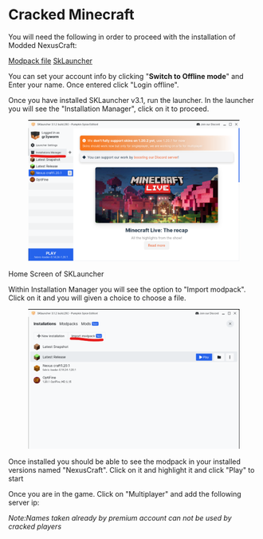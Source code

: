 # Cracked Minecraft

You will need the following in order to proceed with the installation of Modded NexusCraft:

[Modpack file](https://drive.google.com/file/d/1V6vgk\_7UXFArFdRJxuja4-cwQXSMCaHs/view?usp=sharing)  [SkLauncher](https://skmedix.pl/downloads)

You can set your account info by clicking  "**Switch to Offline mode**" and Enter your name. Once entered click "Login offline".

Once you have installed SKLauncher v3.1, run the launcher. In the launcher you will see the "Installation Manager", click on it to proceed.



<figure><img src=".gitbook/assets/Screenshot 2023-10-27 143535.png" alt=""><figcaption></figcaption></figure>

Home Screen of SKLauncher

Within Installation Manager you will see the option to "Import modpack". Click on it and you will given a choice to choose a file.



<figure><img src=".gitbook/assets/Screenshot 2023-10-27 143553.png" alt=""><figcaption></figcaption></figure>

Once installed you should be able to see the modpack in your installed versions named "NexusCraft". Click on it and highlight it and click "Play" to start



Once you are in the game. Click on "Multiplayer" and add the following server ip:

_Note:Names taken already by premium account can not be used by cracked players_
